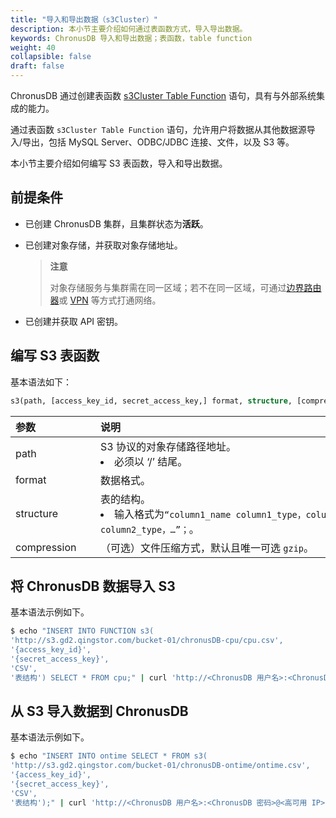 ```yaml
---
title: "导入和导出数据（s3Cluster）"
description: 本小节主要介绍如何通过表函数方式，导入导出数据。 
keywords: ChronusDB 导入和导出数据；表函数，table function
weight: 40
collapsible: false
draft: false
---
```




ChronusDB 通过创建表函数  [s3Cluster Table Function](https://clickhouse.com/docs/en/sql-reference/table-functions/s3Cluster/) 语句，具有与外部系统集成的能力。

通过表函数 `s3Cluster Table Function` 语句，允许用户将数据从其他数据源导入/导出，包括 MySQL Server、ODBC/JDBC 连接、文件，以及 S3 等。

本小节主要介绍如何编写 S3 表函数，导入和导出数据。

## 前提条件

- 已创建 ChronusDB 集群，且集群状态为**活跃**。
- 已创建对象存储，并获取对象存储地址。
  
  > **注意**
  > 
  > 对象存储服务与集群需在同一区域；若不在同一区域，可通过[边界路由器](../../../../../network/border_router/)或 [VPN](../../../../../network/vpc/manual/vpn/) 等方式打通网络。

- 已创建并获取 API 密钥。

## 编写 S3 表函数

基本语法如下：

```sql
s3(path, [access_key_id, secret_access_key,] format, structure, [compression])
```

|  <span style="display:inline-block;width:120px">参数</span> | <span style="display:inline-block;width:480px">说明</span>  |
|:--- |:--- |
| path |  S3 协议的对象存储路径地址。<li>必须以 ‘/’ 结尾。 |
| format  | 数据格式。|
| structure |  表的结构。<li>输入格式为`“column1_name column1_type，column2_name column2_type，…”；`。 |
| compression  | （可选）文件压缩方式，默认且唯一可选 `gzip`。|

## 将 ChronusDB 数据导入 S3

基本语法示例如下。

```bash
$ echo "INSERT INTO FUNCTION s3(
'http://s3.gd2.qingstor.com/bucket-01/chronusDB-cpu/cpu.csv',
'{access_key_id}',
'{secret_access_key}',
'CSV',
'表结构') SELECT * FROM cpu;" | curl 'http://<ChronusDB 用户名>:<ChronusDB 密码>@<高可用 IP>:8123/' --data-binary @-
```

## 从 S3 导入数据到 ChronusDB

基本语法示例如下。

```bash
$ echo "INSERT INTO ontime SELECT * FROM s3(
'http://s3.gd2.qingstor.com/bucket-01/chronusDB-ontime/ontime.csv',
'{access_key_id}',
'{secret_access_key}',
'CSV',
'表结构');" | curl 'http://<ChronusDB 用户名>:<ChronusDB 密码>@<高可用 IP>:8123/' --data-binary @-
```
